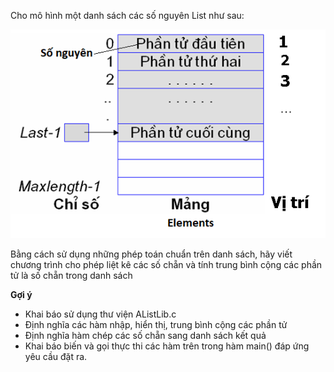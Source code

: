 Cho mô hình một danh sách các số nguyên List như sau:

<img src="../dsdac2.png">

Bằng cách sử dụng những phép toán chuẩn trên danh sách, hãy viết chương trình cho phép liệt kê các số chẵn và tính trung bình cộng các phần tử là số chẵn trong danh sách

**Gợi ý**
- Khai báo sử dụng thư viện AListLib.c
- Định nghĩa các hàm nhập, hiển thị, trung bình cộng các phần tử
- Định nghĩa hàm chép các số chẵn sang danh sách kết quả
- Khai báo biến và gọi thực thi các hàm trên trong hàm main() đáp ứng yêu cầu đặt ra.